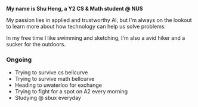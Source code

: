 **My name is Shu Heng, a Y2 CS & Math student @ NUS**

My passion lies in applied and trustworthy AI, but I'm always on the lookout to learn more about how technology can help us solve problems.

In my free time I like swimming and sketching, I'm also a avid hiker and a sucker for the outdoors.

### Ongoing

- Trying to survive cs bellcurve
- Trying to survive math bellcurve
- Heading to uwaterloo for exchange
- Trying to fight for a spot on A2 every morning
- Studying @ sbux everyday

